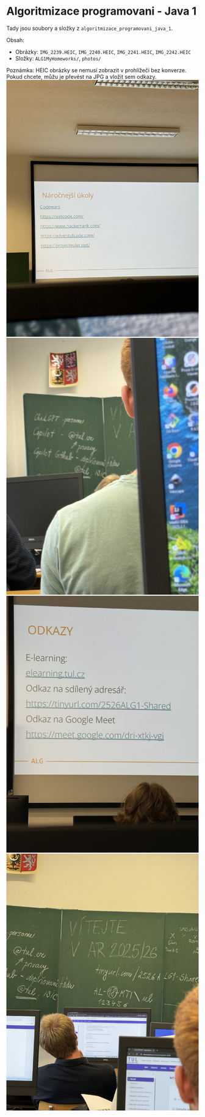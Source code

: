 # Algoritmizace programovani - Java 1

Tady jsou soubory a složky z `algoritmizace_programovani_java_1`.

Obsah:

- Obrázky: `IMG_2239.HEIC`, `IMG_2240.HEIC`, `IMG_2241.HEIC`, `IMG_2242.HEIC`
- Složky: `ALG1MyHomeworks/`, `photos/`

Poznámka: HEIC obrázky se nemusí zobrazit v prohlížeči bez konverze. Pokud chcete, můžu je převést na JPG a vložit sem odkazy.
![](IMG_2239.jpg)
![](IMG_2240.jpg)
![](IMG_2241.jpg)
![](IMG_2242.jpg)
